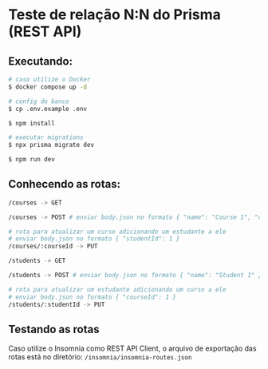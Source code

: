 # Teste de relação N:N do Prisma (REST API)

## Executando:
```bash
# caso utilize o Docker
$ docker compose up -d
```
```bash
# config do banco
$ cp .env.example .env
```
```bash
$ npm install
```
```bash
# executar migrations
$ npx prisma migrate dev
```

```bash
$ npm run dev
```

## Conhecendo as rotas:
```bash
/courses -> GET

/courses -> POST # enviar body.json no formato { "name": "Course 1", "description": "Description 1" }

# rota para atualizar um curso adicionando um estudante a ele
# enviar body.json no formato { "studentId": 1 }
/courses/:courseId -> PUT
```

```bash
/students -> GET

/students -> POST # enviar body.json no formato { "name": "Student 1" }

# rota para atualizar um estudante adicionando um curso a ele
# enviar body.json no formato { "courseId": 1 }
/students/:studentId -> PUT
```

## Testando as rotas
Caso utilize o Insomnia como REST API Client, o arquivo de exportação das rotas está no diretório: `/insomnia/insomnia-routes.json`


